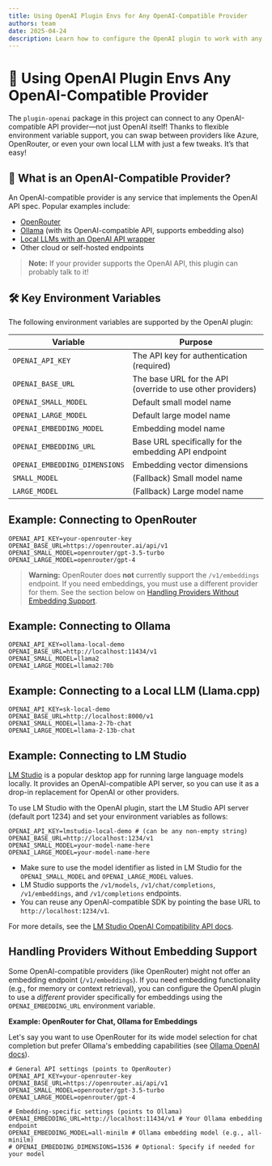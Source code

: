 ```yaml
---
title: Using OpenAI Plugin Envs for Any OpenAI-Compatible Provider
authors: team
date: 2025-04-24
description: Learn how to configure the OpenAI plugin to work with any OpenAI-compatible provider using environment variables.
---
```


# 🚀 Using OpenAI Plugin Envs Any OpenAI-Compatible Provider

The `plugin-openai` package in this project can connect to any OpenAI-compatible API provider—not just OpenAI itself! Thanks to flexible environment variable support, you can swap between providers like Azure, OpenRouter, or even your own local LLM with just a few tweaks. It’s that easy!

## 🤔 What is an OpenAI-Compatible Provider?

An OpenAI-compatible provider is any service that implements the OpenAI API spec. Popular examples include:

- [OpenRouter](https://openrouter.ai/)
- [Ollama](https://ollama.com/) (with its OpenAI-compatible API, supports embedding also)
- [Local LLMs with an OpenAI API wrapper](https://github.com/abetlen/llama-cpp-python)
- Other cloud or self-hosted endpoints

> **Note:** If your provider supports the OpenAI API, this plugin can probably talk to it!

## 🛠️ Key Environment Variables

The following environment variables are supported by the OpenAI plugin:

| Variable                      | Purpose                                                    |
| ----------------------------- | ---------------------------------------------------------- |
| `OPENAI_API_KEY`              | The API key for authentication (required)                  |
| `OPENAI_BASE_URL`             | The base URL for the API (override to use other providers) |
| `OPENAI_SMALL_MODEL`          | Default small model name                                   |
| `OPENAI_LARGE_MODEL`          | Default large model name                                   |
| `OPENAI_EMBEDDING_MODEL`      | Embedding model name                                       |
| `OPENAI_EMBEDDING_URL`        | Base URL specifically for the embedding API endpoint       |
| `OPENAI_EMBEDDING_DIMENSIONS` | Embedding vector dimensions                                |
| `SMALL_MODEL`                 | (Fallback) Small model name                                |
| `LARGE_MODEL`                 | (Fallback) Large model name                                |

## Example: Connecting to OpenRouter

```env
OPENAI_API_KEY=your-openrouter-key
OPENAI_BASE_URL=https://openrouter.ai/api/v1
OPENAI_SMALL_MODEL=openrouter/gpt-3.5-turbo
OPENAI_LARGE_MODEL=openrouter/gpt-4
```

> **Warning:** OpenRouter does **not** currently support the `/v1/embeddings` endpoint. If you need embeddings, you must use a different provider for them. See the section below on [Handling Providers Without Embedding Support](#handling-providers-without-embedding-support).

## Example: Connecting to Ollama

```env
OPENAI_API_KEY=ollama-local-demo
OPENAI_BASE_URL=http://localhost:11434/v1
OPENAI_SMALL_MODEL=llama2
OPENAI_LARGE_MODEL=llama2:70b
```

## Example: Connecting to a Local LLM (Llama.cpp)

```env
OPENAI_API_KEY=sk-local-demo
OPENAI_BASE_URL=http://localhost:8000/v1
OPENAI_SMALL_MODEL=llama-2-7b-chat
OPENAI_LARGE_MODEL=llama-2-13b-chat
```

## Example: Connecting to LM Studio

[LM Studio](https://lmstudio.ai/) is a popular desktop app for running large language models locally. It provides an OpenAI-compatible API server, so you can use it as a drop-in replacement for OpenAI or other providers.

To use LM Studio with the OpenAI plugin, start the LM Studio API server (default port 1234) and set your environment variables as follows:

```env
OPENAI_API_KEY=lmstudio-local-demo # (can be any non-empty string)
OPENAI_BASE_URL=http://localhost:1234/v1
OPENAI_SMALL_MODEL=your-model-name-here
OPENAI_LARGE_MODEL=your-model-name-here
```

- Make sure to use the model identifier as listed in LM Studio for the `OPENAI_SMALL_MODEL` and `OPENAI_LARGE_MODEL` values.
- LM Studio supports the `/v1/models`, `/v1/chat/completions`, `/v1/embeddings`, and `/v1/completions` endpoints.
- You can reuse any OpenAI-compatible SDK by pointing the base URL to `http://localhost:1234/v1`.

For more details, see the [LM Studio OpenAI Compatibility API docs](https://lmstudio.ai/docs/app/api/endpoints/openai).

## Handling Providers Without Embedding Support

Some OpenAI-compatible providers (like OpenRouter) might not offer an embedding endpoint (`/v1/embeddings`). If you need embedding functionality (e.g., for memory or context retrieval), you can configure the OpenAI plugin to use a _different_ provider specifically for embeddings using the `OPENAI_EMBEDDING_URL` environment variable.

**Example: OpenRouter for Chat, Ollama for Embeddings**

Let's say you want to use OpenRouter for its wide model selection for chat completion but prefer Ollama's embedding capabilities (see [Ollama OpenAI docs](https://github.com/ollama/ollama/blob/main/docs/openai.md)).

```env
# General API settings (points to OpenRouter)
OPENAI_API_KEY=your-openrouter-key
OPENAI_BASE_URL=https://openrouter.ai/api/v1
OPENAI_SMALL_MODEL=openrouter/gpt-3.5-turbo
OPENAI_LARGE_MODEL=openrouter/gpt-4

# Embedding-specific settings (points to Ollama)
OPENAI_EMBEDDING_URL=http://localhost:11434/v1 # Your Ollama embedding endpoint
OPENAI_EMBEDDING_MODEL=all-minilm # Ollama embedding model (e.g., all-minilm)
# OPENAI_EMBEDDING_DIMENSIONS=1536 # Optional: Specify if needed for your model
```
